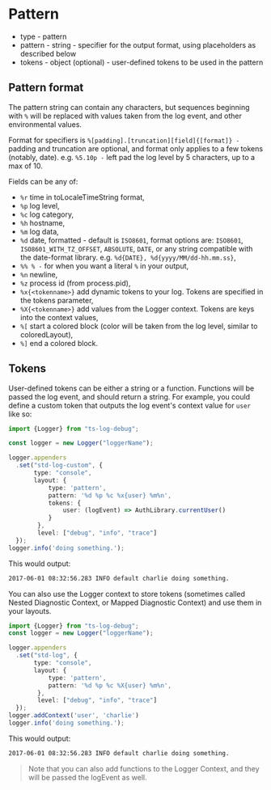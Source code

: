 # Pattern

* type - pattern
* pattern - string - specifier for the output format, using placeholders as described below
* tokens - object (optional) - user-defined tokens to be used in the pattern

## Pattern format

The pattern string can contain any characters, but sequences beginning with `%` will be replaced with values taken from 
the log event, and other environmental values. 

Format for specifiers is `%[padding].[truncation][field]{[format]} -`  padding and truncation are optional, and format only applies to a few tokens (notably, date). e.g. `%5.10p -` 
left pad the log level by 5 characters, up to a max of 10.

Fields can be any of:

* `%r` time in toLocaleTimeString format,
* `%p` log level,
* `%c` log category,
* `%h` hostname,
* `%m` log data,
* `%d` date, formatted - default is `ISO8601`, format options are: `ISO8601`, `ISO8601_WITH_TZ_OFFSET`, `ABSOLUTE`, `DATE`, or any string compatible with the date-format library. e.g. `%d{DATE}, %d{yyyy/MM/dd-hh.mm.ss}`,
* `%% % -` for when you want a literal `%` in your output,
* `%n` newline,
* `%z` process id (from process.pid),
* `%x{<tokenname>}` add dynamic tokens to your log. Tokens are specified in the tokens parameter,
* `%X{<tokenname>}` add values from the Logger context. Tokens are keys into the context values,
* `%[` start a colored block (color will be taken from the log level, similar to coloredLayout),
* `%]` end a colored block.

## Tokens

User-defined tokens can be either a string or a function. Functions will be passed the log event, and should return a string. For example, you could define a custom token that outputs the log event's context value for `user` like so:

```typescript
import {Logger} from "ts-log-debug";

const logger = new Logger("loggerName");

logger.appenders
  .set("std-log-custom", {
       type: "console",
       layout: {
           type: 'pattern',
           pattern: '%d %p %c %x{user} %m%n',
           tokens: {
               user: (logEvent) => AuthLibrary.currentUser()
           }
        },
        level: ["debug", "info", "trace"]
  });
logger.info('doing something.');
```

This would output:

```bash
2017-06-01 08:32:56.283 INFO default charlie doing something.
```

You can also use the Logger context to store tokens (sometimes called Nested Diagnostic Context, or Mapped Diagnostic Context) and use them in your layouts.

```typescript
import {Logger} from "ts-log-debug";
const logger = new Logger("loggerName");

logger.appenders
  .set("std-log", {
       type: "console",
       layout: {
           type: 'pattern',
           pattern: '%d %p %c %X{user} %m%n',
        },
        level: ["debug", "info", "trace"]
  });
logger.addContext('user', 'charlie')
logger.info('doing something.');
```

This would output:
```bash
2017-06-01 08:32:56.283 INFO default charlie doing something.
```
> Note that you can also add functions to the Logger Context, and they will be passed the logEvent as well.
